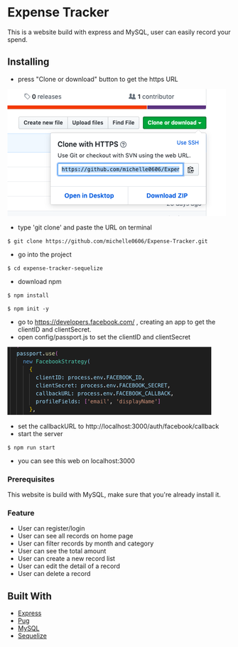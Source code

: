 # Expense Tracker

This is a website build with express and MySQL, user can easily record your spend.

## Installing

- press "Clone or download" button to get the https URL

![](./public/image/1.png)

- type 'git clone' and paste the URL on terminal

```
$ git clone https://github.com/michelle0606/Expense-Tracker.git
```

- go into the project

```
$ cd expense-tracker-sequelize
```

- download npm

```
$ npm install
```

```
$ npm init -y
```

- go to https://developers.facebook.com/ , creating an app to get the clientID and clientSecret.
- open config/passport.js to set the clientID and clientSecret

![](./public/image/2.png)

- set the callbackURL to http://localhost:3000/auth/facebook/callback
- start the server

```
$ npm run start
```

- you can see this web on localhost:3000

### Prerequisites

This website is build with MySQL, make sure that you're already install it.

### Feature

- User can register/login
- User can see all records on home page
- User can filter records by month and category
- User can see the total amount
- User can create a new record list
- User can edit the detail of a record
- User can delete a record

## Built With

- [Express](https://expressjs.com/zh-tw/starter/installing.html)
- [Pug](https://pugjs.org/api/getting-started.html)
- [MySQL](https://www.mysql.com/)
- [Sequelize](http://docs.sequelizejs.com/)

